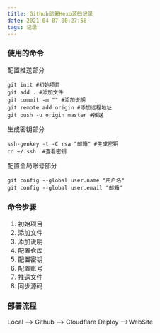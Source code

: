 ```yaml
---
title: Github部署Hexo源码记录
date: 2021-04-07 00:27:58
tags: 记录
---
```


### 使用的命令

配置推送部分

```shell
git init #初始项目
git add . #添加文件
git commit -m "" #添加说明
git remote add origin #添加远程地址
git push -u origin master #推送
```

生成密钥部分

```shell
ssh-genkey -t -C rsa "邮箱" #生成密钥
cd ~/.ssh  #查看密钥
```

配置全局账号部分

```shell
git config --global user.name "用户名"
git config --global user.email "邮箱"
```



### 命令步骤

1. 初始项目
2. 添加文件
3. 添加说明
4. 配置仓库
5. 配置密钥
6. 配置账号
7. 推送文件
8. 同步源码

### 部署流程

Local --> Github --> Cloudflare Deploy -->WebSite